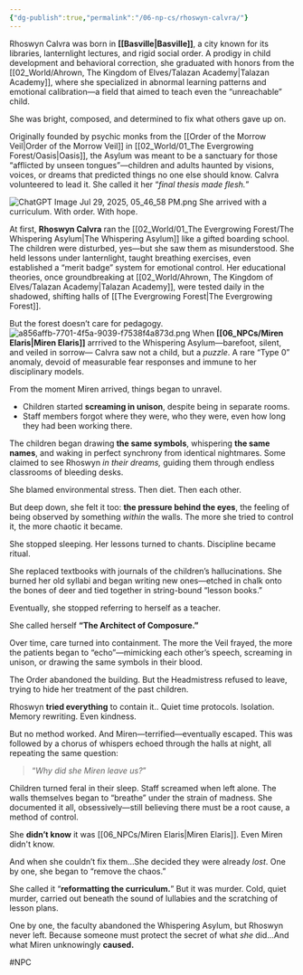 ```yaml
---
{"dg-publish":true,"permalink":"/06-np-cs/rhoswyn-calvra/"}
---
```


Rhoswyn Calvra was born in **[[Basville\|Basville]]**, a city known for its libraries, lanternlight lectures, and rigid social order. A prodigy in child development and behavioral correction, she graduated with honors from the [[02_World/Ahrown, The Kingdom of Elves/Talazan Academy\|Talazan Academy]], where she specialized in abnormal learning patterns and emotional calibration—a field that aimed to teach even the “unreachable” child.

She was bright, composed, and determined to fix what others gave up on.

Originally founded by psychic monks from the [[Order of the Morrow Veil\|Order of the Morrow Veil]] in [[02_World/01_The Evergrowing Forest/Oasis\|Oasis]], the Asylum was meant to be a sanctuary for those “afflicted by unseen tongues”—children and adults haunted by visions, voices, or dreams that predicted things no one else should know. Calvra volunteered to lead it. She called it her “*final thesis made flesh.*”

![ChatGPT Image Jul 29, 2025, 05_46_58 PM.png](/img/user/Items/Non-Magical/ChatGPT%20Image%20Jul%2029,%202025,%2005_46_58%20PM.png)
She arrived with a curriculum. With order. With hope.

At first, **Rhoswyn Calvra** ran the [[02_World/01_The Evergrowing Forest/The Whispering Asylum\|The Whispering Asylum]] like a gifted boarding school. The children were disturbed, yes—but she saw them as misunderstood. She held lessons under lanternlight, taught breathing exercises, even established a “merit badge” system for emotional control. Her educational theories, once groundbreaking at [[02_World/Ahrown, The Kingdom of Elves/Talazan Academy\|Talazan Academy]], were tested daily in the shadowed, shifting halls of [[The Evergrowing Forest\|The Evergrowing Forest]].

But the forest doesn’t care for pedagogy.
![a856affb-7701-4f5a-9039-f7538f4a873d.png](/img/user/Items/Non-Magical/a856affb-7701-4f5a-9039-f7538f4a873d.png)
When **[[06_NPCs/Miren Elaris\|Miren Elaris]]** arrrived to the Whispering Asylum—barefoot, silent, and veiled in sorrow— Calvra saw not a child, but a _puzzle_. A rare “Type 0” anomaly, devoid of measurable fear responses and immune to her disciplinary models.

From the moment Miren arrived, things began to unravel.

- Children started **screaming in unison**, despite being in separate rooms.
- Staff members forgot where they were, who they were, even how long they had been working there.

The children began drawing **the same symbols**, whispering **the same names**, and waking in perfect synchrony from identical nightmares. Some claimed to see Rhoswyn _in their dreams,_ guiding them through endless classrooms of bleeding desks.

She blamed environmental stress. Then diet. Then each other.

But deep down, she felt it too: **the pressure behind the eyes**, the feeling of being observed by something _within_ the walls. The more she tried to control it, the more chaotic it became.

She stopped sleeping. Her lessons turned to chants. Discipline became ritual.

She replaced textbooks with journals of the children’s hallucinations. She burned her old syllabi and began writing new ones—etched in chalk onto the bones of deer and tied together in string-bound “lesson books.”

Eventually, she stopped referring to herself as a teacher.

She called herself **“The Architect of Composure.”**

Over time, care turned into containment. The more the Veil frayed, the more the patients began to “echo”—mimicking each other’s speech, screaming in unison, or drawing the same symbols in their blood.

The Order abandoned the building. But the Headmistress refused to leave, trying to hide her treatment of the past children.

Rhoswyn **tried everything** to contain it.. Quiet time protocols. Isolation. Memory rewriting. Even kindness.

But no method worked. And Miren—terrified—eventually escaped. This was followed by a chorus of whispers echoed through the halls at night, all repeating the same question:
> “_Why did she Miren leave us?_”

Children turned feral in their sleep. Staff screamed when left alone. The walls themselves began to “breathe” under the strain of madness. She documented it all, obsessively—still believing there must be a root cause, a method of control.  

She **didn’t know** it was [[06_NPCs/Miren Elaris\|Miren Elaris]]. Even Miren didn't know.

And when she couldn’t fix them…She decided they were already _lost_. One by one, she began to “remove the chaos.”

She called it “**reformatting the curriculum.**” But it was murder. Cold, quiet murder, carried out beneath the sound of lullabies and the scratching of lesson plans.

One by one, the faculty abandoned the Whispering Asylum, but Rhoswyn never left. Because someone must protect the secret of what _she_ did...And what Miren unknowingly **caused.**

#NPC 